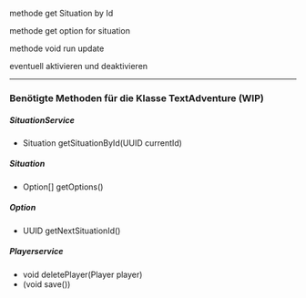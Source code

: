 methode get Situation by Id

methode get option for situation 

methode void run update 

eventuell aktivieren und deaktivieren

---

### Benötigte Methoden für die Klasse TextAdventure (WIP)

##### SituationService
- Situation getSituationById(UUID currentId)

##### Situation
- Option[] getOptions()

##### Option
- UUID getNextSituationId()

##### Playerservice
- void deletePlayer(Player player)
- (void save())

